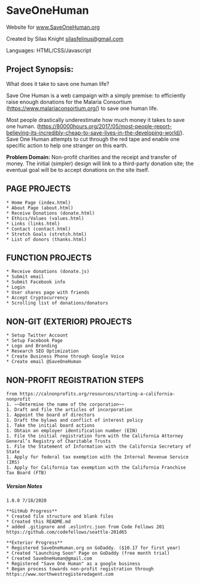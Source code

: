 # SaveOneHuman

Website for www.SaveOneHuman.org

Created by Silas Knight
silasfelinus@gmail.com

Languages: HTML/CSS/Javascript

## Project Synopsis:

What does it take to save one human life?

Save One Human is a web campaign with a simply premise: to efficiently raise enough donations for the Malaria Consortium (https://www.malariaconsortium.org/) to save one human life.

Most people drastically underestimate how much money it takes to save one human. (https://80000hours.org/2017/05/most-people-report-believing-its-incredibly-cheap-to-save-lives-in-the-developing-world/). Save One Human attempts to cut through the red tape and enable one specific action to help one stranger on this earth.

**Problem Domain:** 
    Non-profit charities and the receipt and transfer of money. The initial (simpler) design will link to a third-party donation site; the eventual goal will be to accept  donations on the site itself.



## PAGE PROJECTS
    * Home Page (index.html)
    * About Page (about.html)
    * Receive Donations (donate.html)
    * Ethics/Values (values.html)
    * Links (links.html)
    * Contact (contact.html)
    * Stretch Goals (stretch.html)
    * List of donors (thanks.html)


## FUNCTION PROJECTS
    * Receive donations (donate.js)
    * Submit email
    * Submit Facebook info
    * Login
    * User shares page with friends
    * Accept Cryptocurrency
    * Scrolling list of donations/donators

## NON-GIT (EXTERIOR) PROJECTS
    * Setup Twitter Account
    * Setup Facebook Page
    * Logo and Branding
    * Research SEO Optimization
    * Create Business Phone through Google Voice
    * Create email @SaveOneHuman

## NON-PROFIT REGISTRATION STEPS 
    from https://calnonprofits.org/resources/starting-a-california-nonprofit
    1. ~~Determine the name of the corporation~~
    1. Draft and file the articles of incorporation
    1. Appoint the board of directors
    1. Draft the bylaws and conflict of interest policy
    1. Take the initial board actions
    1. Obtain an employer identification number (EIN)
    1. File the initial registration form with the California Attorney General’s Registry of Charitable Trusts
    1. File the Statement of Information with the California Secretary of State
    1. Apply for federal tax exemption with the Internal Revenue Service (IRS)
    1. Apply for California tax exemption with the California Franchise Tax Board (FTB)



##### _**Version Notes**_
    1.0.0 7/18/2020

    **GitHub Progress** 
    * Created file structure and blank files
    * Created this README.md
    * added .gitignore and .eslintrc.json from Code Fellows 201 https://github.com/codefellows/seattle-201d65

    **Exterior Progress** 
    * Registered SaveOneHuman.org on GoDaddy. ($10.17 for first year)
    * Created "Launching Soon" Page on GoDaddy (free month trial)
    * Created SaveOneHuman@gmail.com
    * Registered "Save One Human" as a google business
    * Began process towards non-profit registration through https://www.northwestregisteredagent.com

